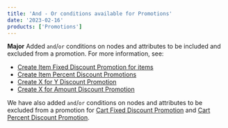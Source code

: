 ```yaml
---
title: 'And - Or conditions available for Promotions'
date: '2023-02-16'
products: ['Promotions']
---
```

**Major**
Added `and`/`or` conditions on nodes and attributes to be included and excluded from a promotion. For more information, see:

  - [Create Item Fixed Discount Promotion for items](/docs/commerce-cloud/promotions/promotion-management/create-item-fixed-discount-promotion)
  - [Create Item Percent Discount Promotions](/docs/commerce-cloud/promotions/promotion-management/create-item-percent-discount-promotion)
  - [Create X for Y Discount Promotion](/docs/commerce-cloud/promotions/promotion-management/create-X-for-Y-discount-promotion)
  - [Create X for Amount Discount Promotion](/docs/commerce-cloud/promotions/promotion-management/create-X-for-amount-discount-promotion)

  We have also added `and`/`or` conditions on nodes and attributes to be excluded from a promotion for [Cart Fixed Discount Promotion](/docs/commerce-cloud/promotions/promotion-management/create-a-cart-fixed-discount-promotion) and [Cart Percent Discount Promotion](/docs/commerce-cloud/promotions/promotion-management/create-a-cart-percent-discount-promotion).
